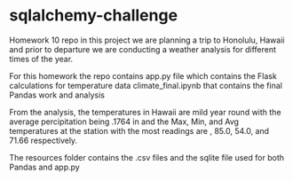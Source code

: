 # sqlalchemy-challenge
Homework 10 repo
in this project we are planning a trip to Honolulu, Hawaii and prior to departure we are conducting 
a weather analysis for different times of the year. 

For this homework the repo contains 
app.py file which contains the Flask calculations for temperature data
climate_final.ipynb that contains the final Pandas work and analysis 

From the analysis, the temperatures in Hawaii are mild year round with the average percipitation being .1764 in and the Max, Min, and Avg temperatures at the station with the most readings are , 85.0, 54.0, and 71.66 respectively.

The resources folder contains the .csv files and the sqlite file used for both Pandas and app.py
